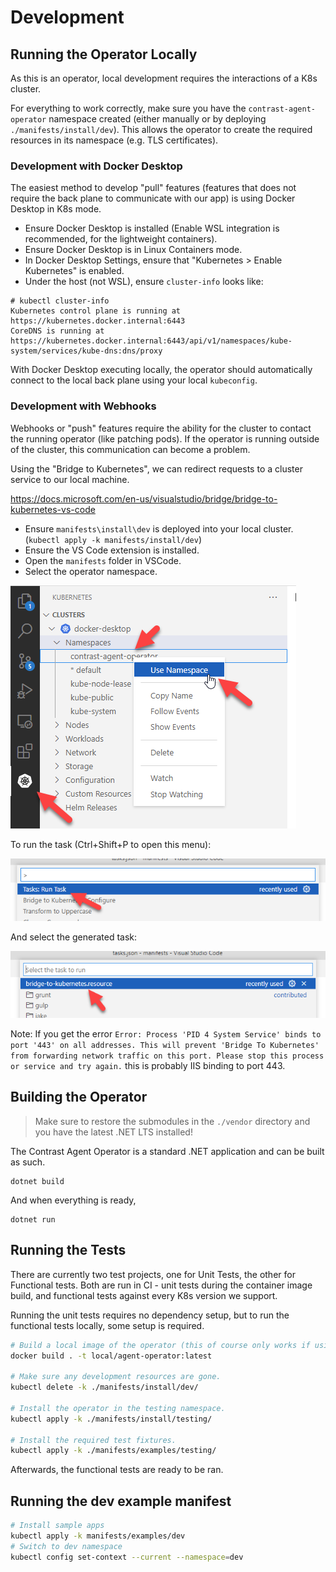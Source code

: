 # Development

## Running the Operator Locally

As this is an operator, local development requires the interactions of a K8s cluster.

For everything to work correctly, make sure you have the `contrast-agent-operator` namespace created (either manually or by deploying `./manifests/install/dev`). This allows the operator to create the required resources in its namespace (e.g. TLS certificates).

### Development with Docker Desktop

The easiest method to develop "pull" features (features that does not require the back plane to communicate with our app) is using Docker Desktop in K8s mode.

- Ensure Docker Desktop is installed (Enable WSL integration is recommended, for the lightweight containers).
- Ensure Docker Desktop is in Linux Containers mode.
- In Docker Desktop Settings, ensure that "Kubernetes > Enable Kubernetes" is enabled.
- Under the host (not WSL), ensure `cluster-info` looks like:

```
# kubectl cluster-info
Kubernetes control plane is running at https://kubernetes.docker.internal:6443
CoreDNS is running at https://kubernetes.docker.internal:6443/api/v1/namespaces/kube-system/services/kube-dns:dns/proxy
```

With Docker Desktop executing locally, the operator should automatically connect to the local back plane using your local `kubeconfig`.

### Development with Webhooks

Webhooks or "push" features require the ability for the cluster to contact the running operator (like patching pods). If the operator is running outside of the cluster, this communication can become a problem.

Using the "Bridge to Kubernetes", we can redirect requests to a cluster service to our local machine.

https://docs.microsoft.com/en-us/visualstudio/bridge/bridge-to-kubernetes-vs-code

- Ensure `manifests\install\dev` is deployed into your local cluster. (`kubectl apply -k manifests/install/dev`)
- Ensure the VS Code extension is installed.
- Open the `manifests` folder in VSCode.
- Select the operator namespace.

![Select Namespace](./assets/select-namespace.png)

To run the task (Ctrl+Shift+P to open this menu):

![Run Task](./assets/run-task.png)

And select the generated task:

![Bridge Task](./assets/bridge-task.png)

Note: If you get the error `Error: Process 'PID 4 System Service' binds to port '443' on all addresses. This will prevent 'Bridge To Kubernetes' from forwarding network traffic on this port. Please stop this process or service and try again.` this is probably IIS binding to port 443.

## Building the Operator

> Make sure to restore the submodules in the `./vendor` directory and you have the latest .NET LTS installed!

The Contrast Agent Operator is a standard .NET application and can be built as such.

```
dotnet build
```

And when everything is ready,

```
dotnet run
```

## Running the Tests

There are currently two test projects, one for Unit Tests, the other for Functional tests. Both are run in CI - unit tests during the container image build, and functional tests against every K8s version we support.

Running the unit tests requires no dependency setup, but to run the functional tests locally, some setup is required.

```bash
# Build a local image of the operator (this of course only works if using Docker Desktop with a shared Docker image cache).
docker build . -t local/agent-operator:latest

# Make sure any development resources are gone.
kubectl delete -k ./manifests/install/dev/

# Install the operator in the testing namespace.
kubectl apply -k ./manifests/install/testing/

# Install the required test fixtures.
kubectl apply -k ./manifests/examples/testing/
```

Afterwards, the functional tests are ready to be ran.


## Running the dev example manifest

```bash
# Install sample apps
kubectl apply -k manifests/examples/dev
# Switch to dev namespace
kubectl config set-context --current --namespace=dev
```
